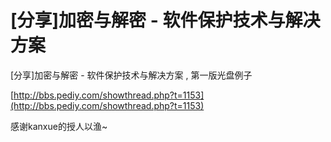 # [分享]加密与解密 - 软件保护技术与解决方案

[分享]加密与解密 - 软件保护技术与解决方案 , 第一版光盘例子

[http://bbs.pediy.com/showthread.php?t=1153](http://bbs.pediy.com/showthread.php?t=1153)

感谢kanxue的授人以渔~

